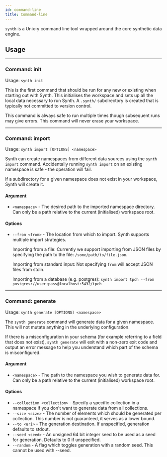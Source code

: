 ```yaml
---
id: command-line
title: Command-line
---
```


`synth` is a Unix-y command line tool wrapped around the core synthetic data engine. 

## Usage

---

### Command: init

Usage: `synth init`

This is the first command that should be run for any new or existing when starting out with Synth. 
This initialises the workspace and  sets up all the local data necessary to run Synth.
A `.synth/` subdirectory is created that is typically not committed to version control.

This command is always safe to run multiple times though subsequent runs
may give errors. This command will never erase your workspace.

---

### Command: import

Usage: `synth import [OPTIONS] <namespace>`

Synth can create namespaces from different data sources using the `synth import` command.
Accidentally running `synth import` on an existing namespace is safe - the operation will fail.

If a subdirectory for a given namespace does not exist in your workspace, Synth will create it.

#### Argument

- `<namespace>` - The desired path to the imported namespace directory. Can only
  be a path relative to the current (initialised) workspace root.
  
#### Options
 
- `--from <from>` - The location from which to import. Synth supports multiple import strategies. 
  
  Importing from a file: Currently we support importing from JSON files by specifying the path to
                           the file: `/some/path/to/file.json`.
  
  Importing from standard input: Not specifying `from` will accept JSON files from stdin.

  Importing from a database (e.g.
  postgres): `synth import tpch --from postgres://user:pass@localhost:5432/tpch`

---

### Command: generate

Usage: `synth generate [OPTIONS] <namespace>`

The `synth generate` command will generate data for a given namespace. This will not mutate anything in the underlying configuration.

If there is a misconfiguration in your schema (for example referring to a field that does not exist), `synth generate` will exit with a non-zero exit code and output an error message to help you understand which part of the schema is misconfigured.

#### Argument

- `<namespace>` - The path to the namespace you wish to generate data for. Can
  only be a path relative to the current (initialised) workspace root.
  
#### Options

- `--collection <collection>` - Specify a specific collection in a namespace if you don't want to generate data from all collections.
- `--size <size>` - The number of elements which should be generated per collection. This number is not guaranteed, it serves as a lower bound.
- `--to <uri>` - The generation destination. If unspecified, generation defaults to stdout.
- `--seed <seed>` - An unsigned 64 bit integer seed to be used as a seed for generation. Defaults to 0 if unspecified.
- `--random` - A flag which toggles generation with a random seed. This cannot be used with --seed.
